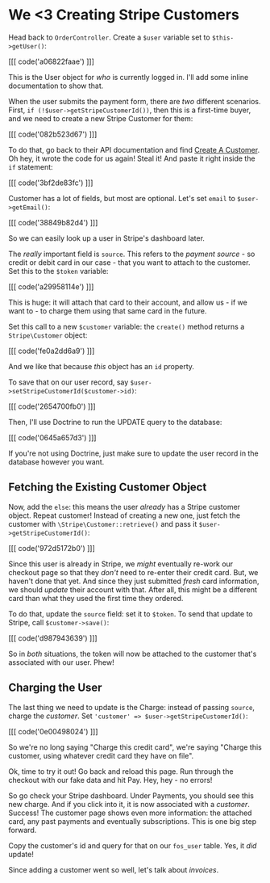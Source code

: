 # We <3 Creating Stripe Customers

Head back to `OrderController`. Create a `$user` variable set to `$this->getUser()`:

[[[ code('a06822faae') ]]]

This is the User object for *who* is currently logged in. I'll add some inline documentation
to show that.

When the user submits the payment form, there are *two* different scenarios. First,
`if (!$user->getStripeCustomerId())`, then this is a first-time buyer, and we need
to create a new Stripe Customer for them:

[[[ code('082b523d67') ]]]

To do that, go back to their API documentation and find [Create A Customer][create_customer].
Oh hey, it wrote the code for us again! Steal it! And paste it right inside the
`if` statement:

[[[ code('3bf2de83fc') ]]]

Customer has a lot of fields, but most are optional. Let's set `email` to
`$user->getEmail()`:

[[[ code('38849b82d4') ]]]

So we can easily look up a user in Stripe's dashboard later.

The *really* important field is `source`. This refers to the *payment source* -
so credit or debit card in our case - that you want to attach to the customer. Set
this to the `$token` variable:

[[[ code('a29958114e') ]]]

This is huge: it will attach that card to their account, and allow us - if we
want to - to charge them using that same card in the future.

Set this call to a new `$customer` variable: the  `create()` method returns a
`Stripe\Customer` object:

[[[ code('fe0a2dd6a9') ]]]

And we like that because *this* object has an `id` property.

To save that on our user record, say `$user->setStripeCustomerId($customer->id)`:

[[[ code('2654700fb0') ]]]

Then, I'll use Doctrine to run the UPDATE query to the database:

[[[ code('0645a657d3') ]]]

If you're not using Doctrine, just make sure to update the user record in the database
however you want.

## Fetching the Existing Customer Object

Now, add the `else`: this means the user *already* has a Stripe customer object.
Repeat customer! Instead of creating a new one, just fetch the customer with
`\Stripe\Customer::retrieve()` and pass it `$user->getStripeCustomerId()`:

[[[ code('972d5172b0') ]]]

Since this user is already in Stripe, we *might* eventually re-work our checkout
page so that they *don't* need to re-enter their credit card. But, we haven't done
that yet. And since they just submitted *fresh* card information, we should *update*
their account with that. After all, this might be a different card than what they used
the first time they ordered.

To do that, update the `source` field: set it to `$token`. To send that update to
Stripe, call `$customer->save()`:

[[[ code('d987943639') ]]]

So in *both* situations, the token will now be attached to the customer that's associated
with our user. Phew!

## Charging the User

The last thing we need to update is the Charge: instead of passing `source`, charge
the *customer*. Set `'customer' => $user->getStripeCustomerId()`:

[[[ code('0e00498024') ]]]

So we're no long saying "Charge this credit card", we're saying "Charge this customer,
using whatever credit card they have on file".

Ok, time to try it out! Go back and reload this page. Run through the checkout with
our fake data and hit Pay. Hey, hey - no errors!

So go check your Stripe dashboard. Under Payments, you should see this new charge.
And if you click into it, it is now associated with a *customer*. Success! The customer
page shows even more information: the attached card, any past payments and eventually
subscriptions. This is one big step forward.

Copy the customer's id and query for that on our `fos_user` table. Yes, it *did*
update!

Since adding a customer went so well, let's talk about *invoices*.


[create_customer]: https://stripe.com/docs/api#create_customer
